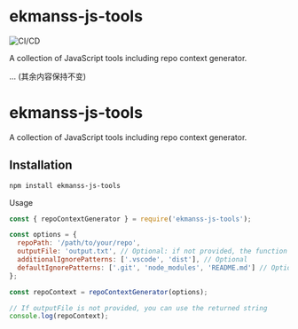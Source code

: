 # ekmanss-js-tools

![CI/CD](https://github.com/yourusername/ekmanss-js-tools/workflows/CI/CD/badge.svg)

A collection of JavaScript tools including repo context generator.

... (其余内容保持不变)
# ekmanss-js-tools

A collection of JavaScript tools including repo context generator.

## Installation

```bash
npm install ekmanss-js-tools
```


Usage
```javascript
const { repoContextGenerator } = require('ekmanss-js-tools');

const options = {
  repoPath: '/path/to/your/repo',
  outputFile: 'output.txt', // Optional: if not provided, the function will return the content as a string
  additionalIgnorePatterns: ['.vscode', 'dist'], // Optional
  defaultIgnorePatterns: ['.git', 'node_modules', 'README.md'] // Optional, these are the default values
};

const repoContext = repoContextGenerator(options);

// If outputFile is not provided, you can use the returned string
console.log(repoContext);
```